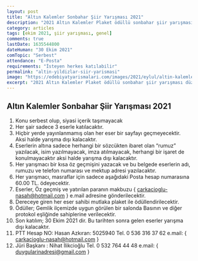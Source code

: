 ```yaml
---
layout: post
title: "Altın Kalemler Sonbahar Şiir Yarışması 2021"
description: "2021 Altın Kalemler Plaket ödüllü sonbahar şiir yarışması düzenleniyor."
category: articles
tags: [ekim 2021, şiir yarışması, genel]
comments: true
lastDate: 1635544800 
dateHuman: "30 Ekim 2021"
comTopic: "Serbest"
attendance: "E-Posta"
requirements: "İsteyen herkes katılabilir"
permalink: "altin-yildizlar-siir-yarismasi"
image: "https://edebiyatyarismalari.com/images/2021/eylul/altin-kalemler-sonbahar-siir-yarismasi.jpg"
excerpt: "2021 Altın Kalemler Plaket ödüllü sonbahar şiir yarışması düzenleniyor."
---
```


## Altın Kalemler Sonbahar Şiir Yarışması 2021
1. Konu serbest olup, siyasi içerik taşımayacak
2. Her şair sadece 3 eserle katılacaktır.
3. Hiçbir yerde yayınlanmamış olan her eser bir sayfayı geçmeyecektir. Aksi halde yarışma dışı kalacaktır.
4. Eserlerin altına sadece herhangi bir sözcükten ibaret olan “rumuz” yazılacak, isim yazılmayacak, imza atılmayacak, herhangi bir işaret de konulmayacaktır aksi halde yarışma dışı kalacaktır.
5. Her yarışmacı bir kısa öz geçmişini yazacak ve bu belgede eserlerin adı, rumuzu ve telefon numarası ve mektup adresi yazılacaktır.
6. Her yarışmacı, masraflar için sadece aşağıdaki Posta hesap numarasına 60.00 TL. ödeyecektir.
7. Eserler, Öz geçmiş ve yatırılan paranın makbuzu { carkacioglu-nasah@hotmail.com } e.mail adresine gönderilecektir.
8. Dereceye giren her eser sahibi mutlaka plaket ile ödüllendirilecektir.
9. Ödüller; Gemlik ilçemizde uygun görülen bir salonda Basının ve diğer protokol eşliğinde sahiplerine verilecektir.
10. Son katılım; 30 Ekim 2021 dir. Bu tarihten sonra gelen eserler yarışma dışı kalacaktır.
11. PTT Hesap NO: Hasan Azkıran: 5025940 Tel. 0 536 316 37 62 e.mail: { carkacioglu-nasah@hotmail.com }
12. Jüri Başkanı : Nihat İlikcioğlu Tel. 0 532 764 44 48 e.mail: { duygularinadresi@gmail.com }